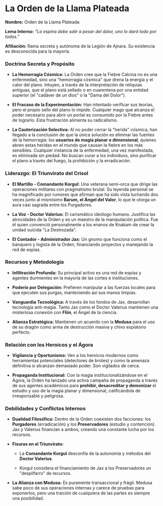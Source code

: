 # La Orden de la Llama Plateada

**Nombre:** Orden de la Llama Plateada

**Lema Interno:** *"La espina debe salir a pesar del dolor, uno lo dará todo por todos."*

**Afiliación:** Rama secreta y autónoma de la Legión de Ajnara. Su existencia es desconocida para la mayoría.

### Doctrina Secreta y Propósito

* **La Hemorragia Cósmica:** La Orden cree que la Fiebre Calcina no es una enfermedad, sino una "hemorragia cósmica" que drena la energía y el calor del plano. Intuyen, a través de la interpretación de reliquias antiguas, que el plano está sellado o en cuarentena por una entidad superior (el "cadáver de un dios" o la "Dama del Dolor").

* **El Fracaso de la Experimentación:** Han intentado verificar sus teorías, pero el propio sello del plano lo impide. Cualquier mago que alcanza el poder necesario para abrir un portal es consumido por la Fiebre antes de lograrlo. Esta frustración alimenta su radicalismo.

* **La Cauterización Selectiva:** Al no poder cerrar la "herida" cósmica, han llegado a la conclusión de que la única solución es eliminar las fuentes de la hemorragia: los **usuarios de magia planar o dimensional**, quienes abren estas heridas en el mundo que causan la fiebre en los más sensibles. Cualquier instancia de la enfermedad, una vez manifestada, es eliminada sin piedad. No buscan curar a los individuos, sino purificar el plano a través del fuego, la prohibición y la erradicación.

### Liderazgo: El Triunvirato del Crisol

* **El Martillo - Comandante Korgul:** Una veterana semi-orca que dirige las operaciones militares con pragmatismo brutal. Su leyenda personal se ha magnificado por rumores que afirman que ha sido vista luchando dos veces junto al mismísimo **Barum, el Ángel del Valor**, lo que le otorga un aura casi sagrada entre los Purgadores.

* **La Voz - Doctor Valerius:** El carismático ideólogo humano. Justifica las atrocidades de la Orden y es un maestro de la manipulación política. Fue él quien convenció personalmente a los enanos de Knakam de crear la unidad suicida "La Destrozada".

* **El Contador - Administrador Jax:** Un gnomo que funciona como el banquero y logista de la Orden, financiando proyectos y manejando la red de espías.

### Recursos y Metodología

* **Infiltración Profunda:** Su principal activo es una red de espías y agentes durmientes en la mayoría de las cortes e instituciones.

* **Poderío por Delegación:** Prefieren manipular a las fuerzas locales para que ejecuten sus purgas, manteniendo así sus manos limpias.

* **Vanguardia Tecnológica:** A través de los fondos de Jax, desarrollan tecnología anti-magia. Tanto Jax como el Doctor Valerius mantienen una misteriosa conexión con **Fliin**, el Ángel de la ciencia.

* **Alianza Estratégica:** Mantienen un acuerdo con la **Medusa** para el uso de su dragón como arma de destrucción masiva y chivo expiatorio perfecto.

### Relación con los Heroicos y el Ágora

* **Vigilancia y Oportunismo:** Ven a los heroicos modernos como herramientas potenciales (detectores de brotes) y como la amenaza definitiva si alcanzan demasiado poder. Son vigilados de cerca.

* **Propaganda Institucional:** Con la magia institucionalizándose en el Ágora, la Orden ha lanzado una activa campaña de propaganda a través de sus agentes académicos para **prohibir, desacreditar y demonizar** el estudio y uso de la magia planar y dimensional, calificándola de irresponsable y peligrosa.

### Debilidades y Conflictos Internos

* **Dualidad Filosófica:** Dentro de la Orden coexisten dos facciones: los **Purgadores** (erradicación) y los **Preservadores** (estudio y contención). Jax y Valerius financian a ambos, creando una constante lucha por los recursos.

* **Fisuras en el Triunvirato:**

  * La **Comandante Korgul** desconfía de la autonomía y métodos del **Doctor Valerius**.

  * Korgul considera el financiamiento de Jax a los Preservadores un "despilfarro" de recursos.

* **La Alianza con Medusa:** Es puramente transaccional y frágil. Medusa sabe poco de sus operaciones internas y carece de pruebas para exponerlos, pero una traición de cualquiera de las partes es siempre una posibilidad.